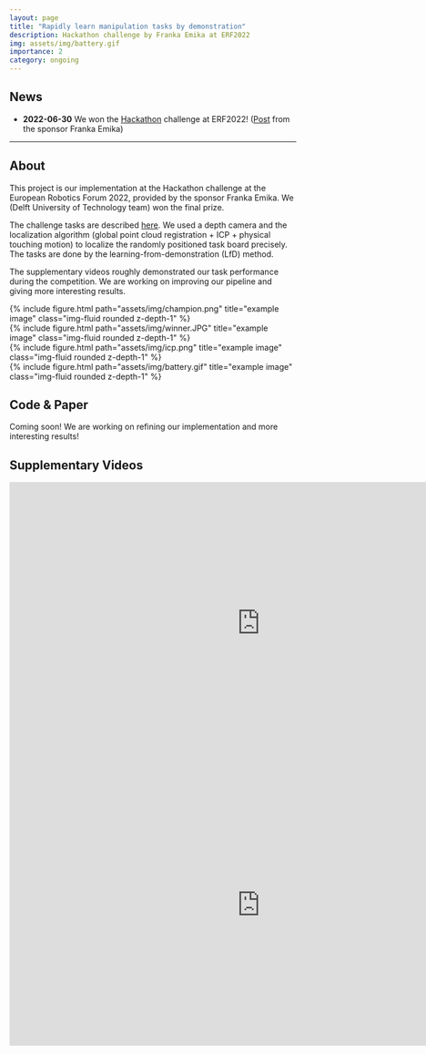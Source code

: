 ```yaml
---
layout: page
title: "Rapidly learn manipulation tasks by demonstration"
description: Hackathon challenge by Franka Emika at ERF2022
img: assets/img/battery.gif
importance: 2
category: ongoing
---
```


## News

* **2022-06-30** We won the [Hackathon](https://erf2022.eu/programme/#hackathon) challenge at ERF2022! ([Post](https://www.linkedin.com/feed/update/urn:li:activity:6948525659862306816/) from the sponsor Franka Emika)

---

## About

This project is our implementation at the Hackathon challenge at the European Robotics Forum 2022, provided by the sponsor Franka Emika. We (Delft University of Technology team) won the final prize.

The challenge tasks are described [here](https://robothon-grand-challenge.com/competition/). We used a depth camera and the localization algorithm (global point cloud registration + ICP + physical touching motion) to localize the randomly positioned task board precisely. The tasks are done by the learning-from-demonstration (LfD) method. 

The supplementary videos roughly demonstrated our task performance during the competition. We are working on improving our pipeline and giving more interesting results. 

<div class="row">
    <div class="col-sm mt-4 mt-md-0">
        {% include figure.html path="assets/img/champion.png" title="example image" class="img-fluid rounded z-depth-1" %}
    </div>
    <div class="col-sm mt-4 mt-md-0">
        {% include figure.html path="assets/img/winner.JPG" title="example image" class="img-fluid rounded z-depth-1" %}
    </div>
    <div class="col-sm mt-4 mt-md-0">
        {% include figure.html path="assets/img/icp.png" title="example image" class="img-fluid rounded z-depth-1" %}
    </div>
    <div class="col-sm mt-4 mt-md-0">
        {% include figure.html path="assets/img/battery.gif" title="example image" class="img-fluid rounded z-depth-1" %}
    </div>
</div>


## Code & Paper

Coming soon! We are working on refining our implementation and more interesting results!

## Supplementary Videos

<iframe width="880" height="495" src="https://www.youtube.com/embed/eahWW2jZXhY" title="YouTube video player" frameborder="0" allow="accelerometer; autoplay; clipboard-write; encrypted-media; gyroscope; picture-in-picture" allowfullscreen></iframe>

<iframe width="880" height="495" src="https://www.youtube.com/embed/nLR4BDwN78Y" title="YouTube video player" frameborder="0" allow="accelerometer; autoplay; clipboard-write; encrypted-media; gyroscope; picture-in-picture" allowfullscreen></iframe>